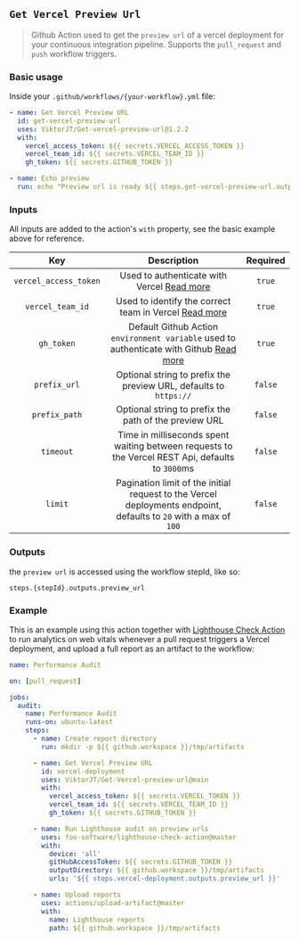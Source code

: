 ## `Get Vercel Preview Url`

> Github Action used to get the `preview url` of a vercel deployment for your continuous integration pipeline. Supports the `pull_request` and `push` workflow triggers.

### Basic usage

Inside your `.github/workflows/{your-workflow}.yml` file:

```yml
- name: Get Vercel Preview URL
  id: get-vercel-preview-url
  uses: ViktorJT/Get-vercel-preview-url@1.2.2
  with:
    vercel_access_token: ${{ secrets.VERCEL_ACCESS_TOKEN }}
    vercel_team_id: ${{ secrets.VERCEL_TEAM_ID }}
    gh_token: ${{ secrets.GITHUB_TOKEN }}

- name: Echo preview
  run: echo "Preview url is ready ${{ steps.get-vercel-preview-url.outputs.preview_url }}"
```

### Inputs

All inputs are added to the action's `with` property, see the basic example above for reference.

|          Key          |                                                                                                Description                                                                                                 | Required |
| :-------------------: | :--------------------------------------------------------------------------------------------------------------------------------------------------------------------------------------------------------: | :------: |
| `vercel_access_token` |                               Used to authenticate with Vercel [Read more](https://vercel.com/docs/rest-api#introduction/api-basics/authentication/creating-an-access-token)                               |  `true`  |
|   `vercel_team_id`    |                    Used to identify the correct team in Vercel [Read more](https://vercel.com/docs/rest-api#introduction/api-basics/authentication/accessing-resources-owned-by-a-team)                    |  `true`  |
|      `gh_token`       | Default Github Action `environment variable` used to authenticate with Github [Read more](https://docs.github.com/en/actions/security-guides/automatic-token-authentication#about-the-github_token-secret) |  `true`  |
|     `prefix_url`      |                                                                     Optional string to prefix the preview URL, defaults to `https://`                                                                      | `false`  |
|     `prefix_path`     |                                                                           Optional string to prefix the path of the preview URL                                                                            | `false`  |
|       `timeout`       |                                                      Time in milliseconds spent waiting between requests to the Vercel REST Api, defaults to `3000`ms                                                      | `false`  |
|        `limit`        |                                              Pagination limit of the initial request to the Vercel deployments endpoint, defaults to `20` with a max of `100`                                              | `false`  |

### Outputs

the `preview url` is accessed using the workflow stepId, like so:

`steps.{stepId}.outputs.preview_url`

### Example

This is an example using this action together with [Lighthouse Check Action](https://github.com/foo-software/lighthouse-check-action) to run analytics on web vitals whenever a pull request triggers a Vercel deployment, and upload a full report as an artifact to the workflow:

```yml
name: Performance Audit

on: [pull_request]

jobs:
  audit:
    name: Performance Audit
    runs-on: ubuntu-latest
    steps:
      - name: Create report directory
        run: mkdir -p ${{ github.workspace }}/tmp/artifacts

      - name: Get Vercel Preview URL
        id: vercel-deployment
        uses: ViktorJT/Get-Vercel-preview-url@main
        with:
          vercel_access_token: ${{ secrets.VERCEL_TOKEN }}
          vercel_team_id: ${{ secrets.VERCEL_TEAM_ID }}
          gh_token: ${{ secrets.GITHUB_TOKEN }}

      - name: Run Lighthouse audit on preview urls
        uses: foo-software/lighthouse-check-action@master
        with:
          device: 'all'
          gitHubAccessToken: ${{ secrets.GITHUB_TOKEN }}
          outputDirectory: ${{ github.workspace }}/tmp/artifacts
          urls: '${{ steps.vercel-deployment.outputs.preview_url }}'

      - name: Upload reports
        uses: actions/upload-artifact@master
        with:
          name: Lighthouse reports
          path: ${{ github.workspace }}/tmp/artifacts
```
